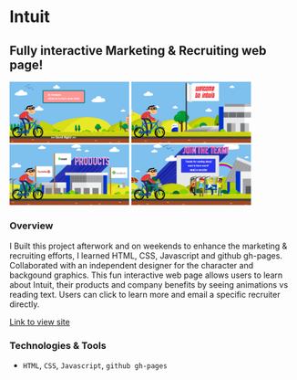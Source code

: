 # Intuit

## Fully interactive Marketing & Recruiting web page!

<img src="/readMeImages/opening.png" width="210"> <img src="/readMeImages/intuit.png" width="210"> <img src="/readMeImages/products.png" width="210"> <img src="/readMeImages/learnMore.png" width="210">

### Overview

I Built this project afterwork and on weekends to enhance the marketing & recruiting efforts, I learned HTML, CSS, Javascript and github gh-pages. Collaborated with an independent designer for the character and backgound graphics. This fun interactive web page allows users to learn about Intuit, their products and company benefits by seeing animations vs reading text. Users can click to learn more and email a specific recruiter directly. 

[Link to view site](http://theycallmekevo.github.io/intuit/Lead_Gen/new.html)


### Technologies & Tools

- `HTML`, `CSS`, `Javascript`, `github gh-pages`
